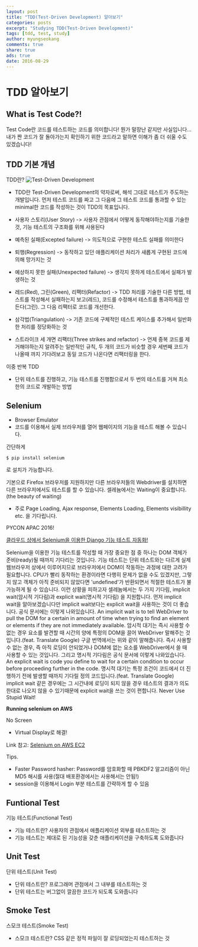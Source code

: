 ```yaml
---
layout: post
title: "TDD(Test-Driven Development) 알아보기"
categories: posts
excerpt: "Studying TDD(Test-Driven Development)"
tags: [tdd, test, study]
author: myungseokang
comments: true
share: true
ads: true
date: 2016-08-29
---
```


# TDD 알아보기

## What is Test Code?!

Test Code란 코드를 테스트하는 코드를 의미합니다!
뭔가 말장난 같지만 사실입니다...
내가 짠 코드가 잘 돌아가는지 확인하기 위한 코드라고 말하면 이해가 좀 더 쉬울 수도 있겠습니다!


## TDD 기본 개념
TDD란?
![Test-Driven Development](https://upload.wikimedia.org/wikipedia/commons/thumb/0/0b/TDD_Global_Lifecycle.png/800px-TDD_Global_Lifecycle.png)
- TDD란 Test-Driven Development의 약자로써, 해석 그대로 테스트가 주도하는 개발입니다. 먼저 테스트 코드를 짜고 그 다음에 그 테스트 코드를 통과할 수 있는 minimal한 코드를 작성하는 것이 TDD의 목표입니다.

- 사용자 스토리(User Story) -> 사용자 관점에서 어떻게 동작해야하는지를 기술한 것, 기능 테스트의 구조화를 위해 사용된다
- 예측된 실패(Excepted failure) -> 의도적으로 구현한 테스트 실패를 의미한다
- 퇴행(Regression) -> 동작하고 있던 애플리케이션 처리가 새롭게 구현된 코드에 의해 망가지는 것
- 예상하지 못한 실패(Unexpected failure) -> 생각지 못하게 테스트에서 실패가 발생하는 것
- 레드(Red), 그린(Green), 리팩터(Refactor) -> TDD 처리를 기술한 다른 방법, 테스트를 작성해서 실패하는지 보고(레드), 코드를 수정해서 테스트를 통과하게끔 만든다(그린). 그 다음 리팩터로 코드를 개선한다.
- 삼각법(Triangulation) -> 기존 코드에 구체적인 테스트 케이스를 추가해서 일반화한 처리를 정당화하는 것
- 스트라이크 세 개면 리팩터(Three strikes and refactor) -> 언제 중복 코드를 제거해야하는지 알려주는 일반적인 규칙, 두 개의 코드가 비슷할 경우 세번째 코드가 나올때 까지 기다려보고 동일 코드가 나온다면 리팩터링을 한다.

이중 반복 TDD
- 단위 테스트를 진행하고, 기능 테스트를 진행함으로서 두 번의 테스트를 거쳐 최소한의 코드로 개발하는 방법

## Selenium

- Browser Emulator
- 코드를 이용해서 실제 브라우저를 열어 웹페이지의 기능을 테스트 해볼 수 있습니다.

간단하게 

```shell
$ pip install selenium
```

로 설치가 가능합니다.

기본으로 Firefox 브라우저를 지원하지만 다른 브라우저들의 Webdriver를 설치하면 다른 브라우저에서도 테스트를 할 수 있습니다.
셀레늄에서는 Waiting이 중요합니다.(the beauty of waiting)
- 주로 Page Loading, Ajax response, Elements Loading, Elements visibillity etc. 을 기다립니다.

PYCON APAC 2016!

[클라우드 상에서 Selenium을 이용한 Django 기능 테스트 자동화!](http://www.slideshare.net/JonghyunPark/automating-django-functional-tests-using-selenium-on-cloud?utm_source=slideshow&utm_medium=ssemail&utm_campaign=post_upload_view_cta)

Selenium을 이용한 기능 테스트를 작성할 때 가장 중요한 점 중 하나는 DOM 객체가 준비(ready)될 때까지 기다리는 것입니다.
기능 테스트는 단위 테스트와는 다르게 실제 웹브라우저 상에서 이루어지므로 브라우저에서 DOM이 작동하는 과정에 대한 고려가 필요합니다.
CPU가 빨리 동작하는 환경이라면 다행히 문제가 없을 수도 있겠지만, 그렇지 않고 객체가 아직 준비되지 않았다면 'undefined'가 반환되면서 적절한 테스트가 불가능하게 될 수 있습니다.
이런 상황을 피하고자 셀레늄에서는 두 가지 기다림, implicit wait(암시적 기다림)과 explicit wait(명시적 기다림) 을 지원합니다.
먼저 implicit wait을 알아보겠습니다만 implicit wait보다는 explicit wait을 사용하는 것이 더 좋습니다.
공식 문서에는 이렇게 나와있습니다.
An implicit wait is to tell WebDriver to pull the DOM for a certain in amount of time when trying to find an element or elements if they are not immediately available.
암시적 대기는 즉시 사용할 수없는 경우 요소를 발견할 때 시간의 양에 특정의 DOM을 끌어 WebDriver 말해주는 것입니다.(feat. Translate Google)
구글 번역에서는 위와 같이 말해줍니다.
즉시 사용할 수 없는 경우, 즉 아직 로딩이 안되었거나 DOM에 없는 요소를 WebDriver에서 쓸 때 사용할 수 있는 것입니다.
그리고 명시적 기다림은 공식 문서에 이렇게 나와있습니다.
An explicit wait is code you define to wait for a certain condition to occur before proceeding further in the code.
명시적 대기는 특정 조건이 코드에서 더 진행하기 전에 발생할 때까지 기다릴 정의 코드입니다.(feat. Translate Google)
implicit wait 같은 경우에는 그 시간내에 로딩이 되지 않을 경우 테스트의 결과가 의도한대로 나오지 않을 수 있기때문에 explicit wait을 쓰는 것이 편합니다.
Never Use Stupid Wait!

<script async src="//pagead2.googlesyndication.com/pagead/js/adsbygoogle.js"></script>
<ins class="adsbygoogle"
     style="display:block; text-align:center;"
     data-ad-format="fluid"
     data-ad-layout="in-article"
     data-ad-client="ca-pub-1864899826477546"
     data-ad-slot="2703362319"></ins>
<script>
     (adsbygoogle = window.adsbygoogle || []).push({});
</script>

**Running selenium on AWS**

No Screen
- Virtual Display로 해결!

Link 참고: [Selenium on AWS EC2](http://goo.gl/GRbztO)

Tips.
- Faster Password hasher: Password를 암호화할 때 PBKDF2 알고리즘이 아닌 MD5 해시를 사용(절대 배포환경에서는 사용해서는 안됨!)
- session을 이용해서 Login 부분 테스트를 간략하게 할 수 있음


## Funtional Test
기능 테스트(Functional Test)
- 기능 테스트란? 사용자의 관점에서 애플리케이션 외부를 테스트하는 것
- 기능 테스트는 제대로 된 기능성을 갖춘 애플리케이션을 구축하도록 도와줍니다


## Unit Test
단위 테스트(Unit Test)
- 단위 테스트란? 프로그래머 관점에서 그 내부를 테스트하는 것
- 단위 테스트는 버그없이 깔끔한 코드가 되도록 도와줍니다

## Smoke Test
스모크 테스트(Smoke Test)
- 스모크 테스트란? CSS 같은 정적 파일이 잘 로딩되었는지 테스트하는 것

